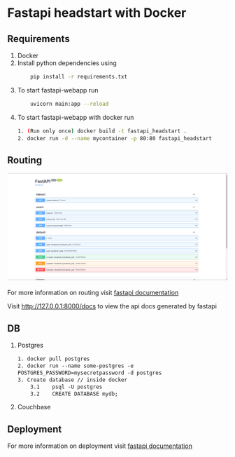 # Fastapi headstart with Docker



## Requirements
1. Docker
2. Install python dependencies using 
    ```bash  
        pip install -r requirements.txt 
    ```
3. To start fastapi-webapp run
    ```bash  
        uvicorn main:app --reload 
    ```
4. To start fastapi-webapp with docker run
    ```bash  
    1. (Run only once) docker build -t fastapi_headstart .
    2. docker run -d --name mycontainer -p 80:80 fastapi_headstart
    ```


## Routing
<img src="assets/api_docs.png">
<br>
<br>
For more information on routing visit <a href="https://fastapi.tiangolo.com/tutorial/bigger-applications/">fastapi documentation</a>

Visit http://127.0.0.1:8000/docs to view the api docs generated by fastapi

## DB
1. Postgres
    ```
    1. docker pull postgres
    2. docker run --name some-postgres -e POSTGRES_PASSWORD=mysecretpassword -d postgres
    3. Create database // inside docker 
        3.1    psql -U postgres
        3.2    CREATE DATABASE mydb;
    ```
2. Couchbase
## Deployment
For more information on deployment visit <a href="https://fastapi.tiangolo.com/deployment/docker/">fastapi documentation</a>

